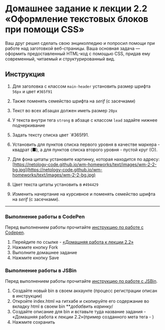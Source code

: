 # Домашнее задание к лекции 2.2 «Оформление текстовых блоков при помощи CSS»

Ваш друг решил сделать свою энциколпедию и попросил помощи при работе над заготовкой веб-страницы. Ваша основная задача — оформить предоставленный HTML-код с помощью CSS, придав ему современный, читаемый и структурированный вид.

## Инструкция
1. Для заголовка с классом `main-header` установить размер шрифта `56px` и цвет `#365f91`

2. Также поменять семейство шрифта на *serif* (с засечками)

3. Текст во всех абзацах должен иметь размер `20px`

4. У текста внутри тега `strong` в абзаце с классом `lead` задайте нижнее подчеркивание

5. Задать тексту списка цвет `#365f91.

6. Установить для пунктов списка первого уровня в качестве маркера - квадрат (■), а для пунктов списка второго уровня - пустой круг (○).

7. Для фона цитаты установите картинку, которая находится по адресу: [https://netology-code.github.io/wm-homeworks/text/images/wm-2-2-bg.jpg](https://netology-code.github.io/wm-homeworks/text/images/wm-2-2-bg.jpg)

8. Цвет текста цитаты установить в `#494429`

9. Изменить начертание на курсивное и поменять семейство шрифта на *serif* (с засечками).

---
### Выполнение работы в CodePen
Перед выполнением работы прочитайте [инструкцию по работе с Codepen](https://github.com/netology-code/guides/blob/master/codepen).
1. Перейдите по ссылке - [«Домашняя работа к лекции 2.2»](https://codepen.io/Netology/pen/oGRKPw)
2. Нажмите кнопку Fork
3. Выполните домашнее задание
4. Нажмите кнопку Save


### Выполнение работы в JSBin
Перед выполнением работы прочитайте [инструкцию по работе с JSВin](https://github.com/netology-code/guides/tree/master/jsbin).
1. Создайте новый bin в своем аккаунте (процесс регистрации описан в инструкции)
2. Откройте index.html на гитхабе и скопируйте его содержание во вкладку html в своем bin
***добабвить каринку*/
3. Создайте описание для bin и вставьте туда название задания - «Домашняя работа к лекции 2.2»(пример созданного мета тега -  <meta name="description" content="«Домашняя работа к лекции 2.2»">)
4. Нажмите сохранить